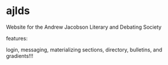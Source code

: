# ajlds

Website for the Andrew Jacobson Literary and Debating Society

features:

  login,
  messaging,
  materializing sections,
  directory, 
  bulletins,
  and gradients!!!
